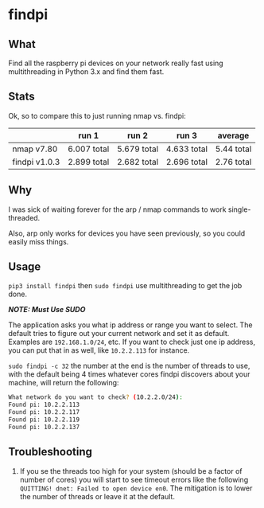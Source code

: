 # findpi

## What

Find all the raspberry pi devices on your network really fast using multithreading in Python 3.x and find them fast.

## Stats

Ok, so to compare this to just running nmap vs. findpi:

|               | run 1       | run 2       | run 3       | average    |
|---------------|-------------|-------------|-------------|------------|
| nmap v7.80    | 6.007 total | 5.679 total | 4.633 total | 5.44 total |
| findpi v1.0.3 | 2.899 total | 2.682 total | 2.696 total | 2.76 total |

## Why

I was sick of waiting forever for the arp / nmap commands to work single-threaded.

Also, arp only works for devices you have seen previously, so you could easily miss things.

## Usage

`pip3 install findpi` then `sudo findpi` use multithreading to get the job done.

***NOTE: Must Use SUDO***

The application asks you what ip address or range you want to select. The default tries to figure out your current network and set it as default. Examples are `192.168.1.0/24`, etc. If you want to check just one ip address, you can put that in as well, like `10.2.2.113` for instance.

`sudo findpi -c 32` the number at the end is the number of threads to use, with the default being 4 times whatever cores findpi discovers about your machine, will return the following:

```bash
What network do you want to check? (10.2.2.0/24):
Found pi: 10.2.2.113
Found pi: 10.2.2.117
Found pi: 10.2.2.119
Found pi: 10.2.2.137
```

## Troubleshooting

1. If you se the threads too high for your system (should be a factor of number of cores) you will start to see timeout errors like the following `QUITTING! dnet: Failed to open device en0`. The mitigation is to lower the number of threads or leave it at the default.
